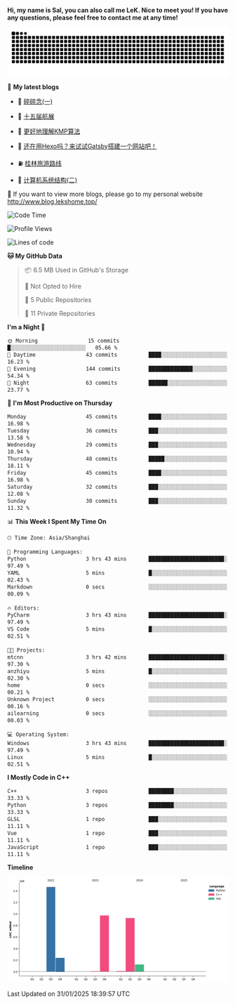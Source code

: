 **Hi, my name is Sal, you can also call me LeK. Nice to meet you! If you have any questions, please feel free to contact me at any time!**

![snake](https://raw.githubusercontent.com/LeKZzzz/LeKZzzz/output/github-contribution-grid-snake.svg)


👀 **My latest blogs**
<!-- BLOG-POST-LIST:START -->
- 🫣 [碎碎念&lpar;一&rpar;](http://www.blog.lekshome.top/2025/02/01/sui-sui-nian-yi/) 

- 🧐 [十五届航展](http://www.blog.lekshome.top/2024/11/14/shi-wu-jie-hang-zhan/) 

- 🤖 [更好地理解KMP算法](http://www.blog.lekshome.top/2024/11/10/geng-hao-di-li-jie-kmp-suan-fa/) 

- 📝 [还在用Hexo吗？来试试Gatsby搭建一个网站吧！](http://www.blog.lekshome.top/2024/08/20/shi-yong-gatsby-da-jian-ge-ren-wang-zhan/) 

- ⛽️ [桂林旅游路线](http://www.blog.lekshome.top/2024/04/28/gui-lin-lu-you-lu-xian/) 

- 🦣 [计算机系统结构&lpar;二&rpar;](http://www.blog.lekshome.top/2024/04/21/ji-suan-ji-xi-tong-jie-gou-er/) 
<!-- BLOG-POST-LIST:END -->

🥰 If you want to view more blogs, please go to my personal website http://www.blog.lekshome.top/


<!--START_SECTION:waka-->
![Code Time](http://img.shields.io/badge/Code%20Time-423%20hrs%2041%20mins-blue)

![Profile Views](http://img.shields.io/badge/Profile%20Views-0-blue)

![Lines of code](https://img.shields.io/badge/From%20Hello%20World%20I%27ve%20Written-3.7%20million%20lines%20of%20code-blue)

**🐱 My GitHub Data** 

> 📦 6.5 MB Used in GitHub's Storage 
 > 
> 🚫 Not Opted to Hire
 > 
> 📜 5 Public Repositories 
 > 
> 🔑 11 Private Repositories 
 > 
**I'm a Night 🦉** 

```text
🌞 Morning                15 commits          █░░░░░░░░░░░░░░░░░░░░░░░░   05.66 % 
🌆 Daytime                43 commits          ████░░░░░░░░░░░░░░░░░░░░░   16.23 % 
🌃 Evening                144 commits         ██████████████░░░░░░░░░░░   54.34 % 
🌙 Night                  63 commits          ██████░░░░░░░░░░░░░░░░░░░   23.77 % 
```
📅 **I'm Most Productive on Thursday** 

```text
Monday                   45 commits          ████░░░░░░░░░░░░░░░░░░░░░   16.98 % 
Tuesday                  36 commits          ███░░░░░░░░░░░░░░░░░░░░░░   13.58 % 
Wednesday                29 commits          ███░░░░░░░░░░░░░░░░░░░░░░   10.94 % 
Thursday                 48 commits          █████░░░░░░░░░░░░░░░░░░░░   18.11 % 
Friday                   45 commits          ████░░░░░░░░░░░░░░░░░░░░░   16.98 % 
Saturday                 32 commits          ███░░░░░░░░░░░░░░░░░░░░░░   12.08 % 
Sunday                   30 commits          ███░░░░░░░░░░░░░░░░░░░░░░   11.32 % 
```


📊 **This Week I Spent My Time On** 

```text
🕑︎ Time Zone: Asia/Shanghai

💬 Programming Languages: 
Python                   3 hrs 43 mins       ████████████████████████░   97.49 % 
YAML                     5 mins              █░░░░░░░░░░░░░░░░░░░░░░░░   02.43 % 
Markdown                 0 secs              ░░░░░░░░░░░░░░░░░░░░░░░░░   00.09 % 

🔥 Editors: 
PyCharm                  3 hrs 43 mins       ████████████████████████░   97.49 % 
VS Code                  5 mins              █░░░░░░░░░░░░░░░░░░░░░░░░   02.51 % 

🐱‍💻 Projects: 
mtcnn                    3 hrs 42 mins       ████████████████████████░   97.30 % 
anzhiyu                  5 mins              █░░░░░░░░░░░░░░░░░░░░░░░░   02.30 % 
home                     0 secs              ░░░░░░░░░░░░░░░░░░░░░░░░░   00.21 % 
Unknown Project          0 secs              ░░░░░░░░░░░░░░░░░░░░░░░░░   00.16 % 
ailearning               0 secs              ░░░░░░░░░░░░░░░░░░░░░░░░░   00.03 % 

💻 Operating System: 
Windows                  3 hrs 43 mins       ████████████████████████░   97.49 % 
Linux                    5 mins              █░░░░░░░░░░░░░░░░░░░░░░░░   02.51 % 
```

**I Mostly Code in C++** 

```text
C++                      3 repos             ████████░░░░░░░░░░░░░░░░░   33.33 % 
Python                   3 repos             ████████░░░░░░░░░░░░░░░░░   33.33 % 
GLSL                     1 repo              ███░░░░░░░░░░░░░░░░░░░░░░   11.11 % 
Vue                      1 repo              ███░░░░░░░░░░░░░░░░░░░░░░   11.11 % 
JavaScript               1 repo              ███░░░░░░░░░░░░░░░░░░░░░░   11.11 % 
```



**Timeline**

![Lines of Code chart](https://raw.githubusercontent.com/LeKZzzz/LeKZzzz/master/assets/bar_graph.png)


 Last Updated on 31/01/2025 18:39:57 UTC
<!--END_SECTION:waka-->
